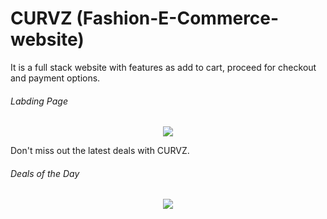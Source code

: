 # CURVZ (Fashion-E-Commerce-website)
It is a full stack website with features as add to cart, proceed for checkout and payment options.
<br>
<h6> Labding Page </h6>
<p align="center">
  <img src="https://user-images.githubusercontent.com/72074598/185652705-812f4a7d-fb30-44f4-9a58-ff0066bc7b54.png" />
</p>
Don't miss out the latest deals with CURVZ.
<h6> Deals of the Day </h6>
<p align="center">
  <img src="https://user-images.githubusercontent.com/72074598/187024822-6372d05c-a1ab-4b51-a90d-54cc2fba29a1.png" />
</p>

